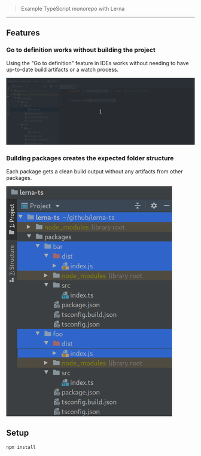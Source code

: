 > Example TypeScript monorepo with Lerna

---

## Features

### Go to definition works without building the project

Using the "Go to definition" feature in IDEs works without needing to have up-to-date build artifacts or a watch process.

![find-usage](./media/find-usage.gif)

### Building packages creates the expected folder structure

Each package gets a clean build output without any artifacts from other packages.

![build-output](./media/build-output.png)

## Setup

```shell
npm install
```
